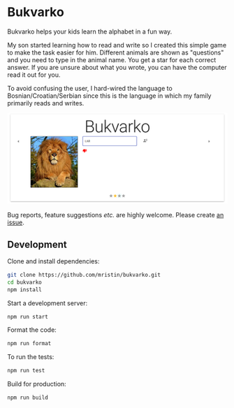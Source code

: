 Bukvarko
========
Bukvarko helps your kids learn the alphabet in a fun way.

My son started learning how to read and write so I created this simple game
to make the task easier for him. Different animals are shown as "questions" and 
you need to type in the animal name. You get a star for each correct answer. 
If you are unsure about what you wrote, you can have the computer read it out for you.

To avoid confusing the user, I hard-wired the language to Bosnian/Croatian/Serbian
since this is the language in which my family primarily reads and writes.

![screenshot](https://raw.githubusercontent.com/mristin/bukvarko/master/screenshot.png)

Bug reports, feature suggestions *etc.* are highly welcome. Please create 
[an issue](https://github.com/mristin/bukvarko/issues/new). 

Development
-----------

Clone and install dependencies:

```bash
git clone https://github.com/mristin/bukvarko.git
cd bukvarko
npm install
```

Start a development server:

```bash
npm run start
```

Format the code:

```bash
npm run format
```

To run the tests:

```bash
npm run test
```

Build for production:

```bash
npm run build
```
